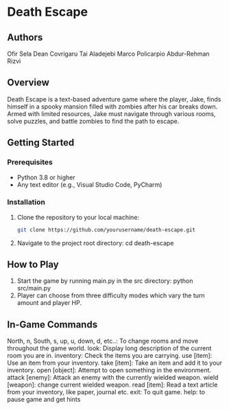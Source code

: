# Death Escape

## Authors
Ofir Sela
Dean Covrigaru
Tai Aladejebi
Marco Policarpio
Abdur-Rehman Rizvi

## Overview

Death Escape is a text-based adventure game where the player, Jake, finds himself in a spooky mansion filled with zombies after his car breaks down. Armed with limited resources, Jake must navigate through various rooms, solve puzzles, and battle zombies to find the path to escape.

## Getting Started

### Prerequisites

- Python 3.8 or higher
- Any text editor (e.g., Visual Studio Code, PyCharm)

### Installation

1. Clone the repository to your local machine:
   ```bash
   git clone https://github.com/yourusername/death-escape.git

2. Navigate to the project root directory: cd death-escape


## How to Play

1. Start the game by running main.py in the src directory: python src/main.py
2. Player can choose from three difficulty modes which vary the turn amount and player HP.

## In-Game Commands 
North, n, South, s, up, u, down, d, etc..: To change rooms and move throughout the game world.
look: Display long description of the current room you are in.
inventory: Check the items you are carrying.
use [item]: Use an item from your inventory.
take [item]: Take an item and add it to your inventory.
open [object]: Attempt to open something in the environment.
attack [enemy]: Attack an enemy with the currently wielded weapon.
wield [weapon]: change current wielded weapon.
read [item]: Read a text article from your inventory, like paper, journal etc.
exit: To quit game.
help: to pause game and get hints

